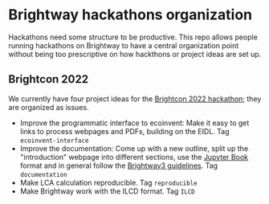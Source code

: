 # Brightway hackathons organization

Hackathons need some structure to be productive. This repo allows people running hackathons on Brightway to have a central organization point without being too prescriptive on how hackthons or project ideas are set up.

## Brightcon 2022

We currently have four project ideas for the [Brightcon 2022 hackathon](https://2022.brightcon.link/hackathon); they are organized as issues.

* Improve the programmatic interface to ecoinvent: Make it easy to get links to process webpages and PDFs, building on the EIDL. Tag `ecoinvent-interface`
* Improve the documentation: Come up with a new outline, split up the "introduction" webpage into different sections, use the [Jupyter Book](https://github.com/brightway-lca/jupyter-book-brightway-documentation) format and in general follow the [Brightway3 guidelines](https://github.com/orgs/brightway-lca/projects/2). Tag `documentation`
* Make LCA calculation reproducible. Tag `reproducible`
* Make Brightway work with the ILCD format. Tag `ILCD`
